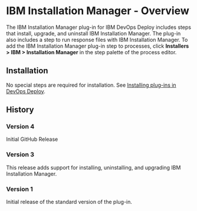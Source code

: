 
# IBM Installation Manager - Overview

The IBM Installation Manager plug-in for IBM DevOps Deploy includes steps that install, upgrade, and uninstall IBM Installation Manager. The plug-in also includes a step to run response files with IBM Installation Manager. To add the IBM Installation Manager plug-in step to processes, click **Installers > IBM > Installation Manager** in the step palette of the process editor.

## Installation

No special steps are required for installation. See [Installing plug-ins in DevOps Deploy](https://community.ibm.com/community/user/wasdevops/blogs/laurel-dickson-bull1/2022/06/13/install-plugins "Installing plug-ins in DevOps Deploy").

## History

### Version 4

Initial GitHub Release

### Version 3

This release adds support for installing, uninstalling, and upgrading IBM Installation Manager.

### Version 1

Initial release of the standard version of the plug-in.

